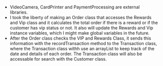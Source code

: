 * VideoCamera, CardPrinter and PaymentProcessing are external libraries. 
* I took the liberty of making an Order class that accesses the Rewards and Vip class and it calculates the total order if there is a reward or if the customer has vip status or not. It also will update the Rewards and Vip instance variables, which I might make global variables in the future.
* After the Order class checks the VIP and Rewards Class, it sends this information with the recordTransaction method to the Transaction class, where the Transaction class withh use an arrayList to keep track of the date and details of each order. The Transaction class will also be accessable for search with the Customer class. 


